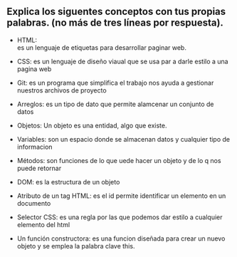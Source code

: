 ## Explica los siguentes conceptos con tus propias palabras. (no más de tres líneas por respuesta).

* HTML:  
es un lenguaje de etiquetas para desarrollar paginar web.

* CSS:
es un lenguaje de diseño viaual que se usa par a darle estilo a una pagina web
* Git:
es un programa que simplifica el trabajo nos ayuda a gestionar nuestros archivos de proyecto
* Arreglos:
es un tipo de dato que permite alamcenar un conjunto de datos
* Objetos:
Un objeto es una entidad, algo que existe.
* Variables:
son un espacio donde se almacenan datos y cualquier tipo de informacion
* Métodos:
son funciones de lo que uede hacer un objeto y de lo q nos puede retornar
* DOM:
es la estructura de un objeto
* Atributo de un tag HTML:
es el id permite identificar  un elemento en un documento
* Selector CSS:
es una regla por las que podemos dar estilo a cualquier elemento del html
* Un función constructora:
es una funcion diseñada para crear un nuevo objeto y se emplea la palabra clave this.
